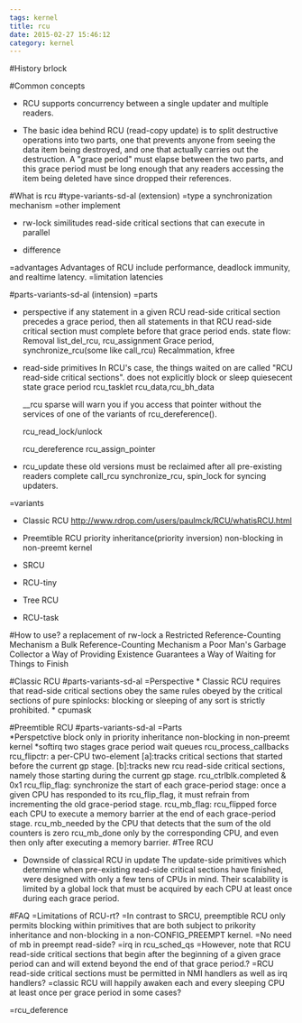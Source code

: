 ```yaml
---
tags: kernel
title: rcu
date: 2015-02-27 15:46:12
category: kernel
---
```

#History
brlock

#Common concepts
* RCU supports concurrency between a single updater and multiple readers.

* The basic idea behind RCU (read-copy update) is to split destructive
operations into two parts, one that prevents anyone from seeing the data
item being destroyed, and one that actually carries out the destruction.
A "grace period" must elapse between the two parts, and this grace period
must be long enough that any readers accessing the item being deleted have 
since dropped their references.


#What is rcu
#type-variants-sd-al (extension)
=type
a synchronization mechanism 
=other implement
* rw-lock similitudes 
	read-side critical sections that can execute in parallel

* difference

=advantages 
Advantages of RCU include performance, deadlock immunity, and realtime latency.
=limitation
latencies


#parts-variants-sd-al (intension)
=parts
* perspective
	if any statement in a given RCU read-side critical section precedes a grace period, then all statements in that RCU read-side critical section must complete before that grace period ends.
	state flow: 
	Removal  list_del_rcu, rcu_assignment
	Grace period, synchronize_rcu(some like call_rcu)
	Recalmmation, kfree

* read-side primitives
	In RCU's case, the things waited on are called "RCU read-side critical sections".
	does not explicitly block or sleep
	quiesecent state
	grace period
	rcu_tasklet
	rcu_data,rcu_bh_data

	__rcu sparse will warn you if you access that pointer without the services of one of the variants of rcu_dereference().

	rcu_read_lock/unlock

	rcu_dereference
	rcu_assign_pointer

* rcu_update
	these old versions must be reclaimed after all pre-existing readers complete
	call_rcu
	synchronize_rcu, spin_lock for syncing updaters.

=variants
* Classic RCU
	http://www.rdrop.com/users/paulmck/RCU/whatisRCU.html
* Preemtible RCU
	priority inheritance(priority inversion)
	non-blocking in non-preemt kernel

* SRCU
* RCU-tiny
* Tree RCU
* RCU-task


#How to use?
a replacement of rw-lock
a Restricted Reference-Counting Mechanism 
a Bulk Reference-Counting Mechanism
a Poor Man's Garbage Collector
a Way of Providing Existence Guarantees
a Way of Waiting for Things to Finish


#Classic RCU
#parts-variants-sd-al
=Perspective
	* Classic RCU requires that read-side critical sections obey the same rules obeyed by the critical sections of pure spinlocks: blocking or sleeping of any sort is strictly prohibited.
	* cpumask

#Preemtible RCU
#parts-variants-sd-al
=Parts	
*Perspetctive
	block only in priority inheritance non-blocking in non-preemt kernel
*softirq
	two stages grace period
	wait queues
	rcu_process_callbacks
	rcu_flipctr: a per-CPU two-element
		[a]:tracks critical sections that started before the current gp stage.
		[b]:tracks new rcu read-side critical sections, namely those starting during the current gp stage.
	rcu_ctrlblk.completed & 0x1
	rcu_flip_flag: synchronize the start of each grace-period stage: once a given CPU has responded to its rcu_flip_flag, it must refrain from incrementing the old grace-period stage. 
	rcu_mb_flag: rcu_flipped  force each CPU to execute a memory barrier at the end of each grace-period stage.
				rcu_mb_needed by the CPU that detects that the sum of the old counters is zero
				 rcu_mb_done only by the corresponding CPU, and even then only after executing a memory barrier.
#Tree RCU
* Downside of classical RCU in update
The update-side primitives which determine when pre-existing read-side critical sections have finished, 
	were designed with only a few tens of CPUs in mind.
Their scalability is limited by a global lock that must be acquired by each CPU at least once during each grace period.


#FAQ
=Limitations of RCU-rt?
=In contrast to SRCU, preemptible RCU only permits blocking within primitives that are both subject to prikority inheritance and non-blocking in a non-CONFIG_PREEMPT kernel.
=No need of mb in preempt read-side?
=irq in rcu_sched_qs
=However, note that RCU read-side critical sections that begin after the beginning of a given grace period can and will extend beyond the end of that grace period.?
=RCU read-side critical sections must be permitted in NMI handlers as well as irq handlers?
=classic RCU will happily awaken each and every sleeping CPU at least once per grace period in some cases?

=rcu_deference

